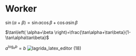 # Worker
$\sin\left( \alpha+\beta \right)=\sin\alpha\cos\beta+\cos\alpha\sin\beta$

$\tan\left( \alpha+\beta \right)=\frac{\tan\alpha+\tan\beta}{1-\tan\alpha\tan\beta}$

$a^{\log_{a}b}=b$
![lagrida_latex_editor (18)](https://user-images.githubusercontent.com/120695397/208005742-aef4bcf6-33d4-40eb-bcf1-0869be7891f2.png)
